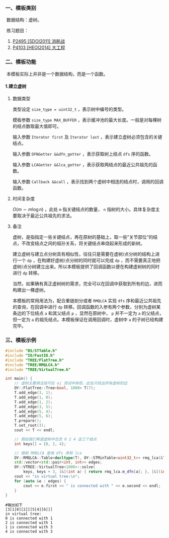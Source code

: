 ### 一、模板类别

​	数据结构：虚树。

​	练习题目：

1. [P2495 [SDOI2011] 消耗战](https://www.luogu.com.cn/problem/P2495)
2. [P4103 [HEOI2014] 大工程](https://www.luogu.com.cn/problem/P4103)

### 二、模板功能

​	本模板实际上并非是一个数据结构，而是一个函数。

#### 1.建立虚树

1. 数据类型

   类型设定 `size_type = uint32_t` ，表示树中编号的类型。

   模板参数 `size_type MAX_BUFFER` ，表示缓冲池的最大长度。一般是对每棵树的结点数取最大值即可。

   输入参数 `Iterator first` 及 `Iterator last` ，表示建立虚树必须包含的关键结点。

   输入参数 `DFNGetter &&dfn_getter` ，表示获取树上结点 `dfs` 序的函数。

   输入参数 `LCAGetter &&lca_getter` ，表示获取两结点的最近公共祖先的函数。

   输入参数 `Callback &&call` ，表示找到两个虚树中相连的结点时，调用的回调函数。

2. 时间复杂度

   $O(m\sim m\log n)$ ，此处 `m` 指关键结点的数量， `n` 指树的大小。具体复杂度主要取决于最近公共祖先的求法。
   
3. 备注

   虚树，是指指定一些关键结点，再在原树的基础上，取一些”关节部位“的结点，不改变结点之间的祖孙关系，将关键结点串烧起来形成的新树。

   建立虚树与建立点分树具有相似性，往往只是需要在虚树/点分树的结构上进行一个 `dp` ，在构建好虚树/点分树的同时就可以完成 `dp` ，而不需要真正地把虚树/点分树建立出来。所以本模板提供了回调函数以便在构建虚树树的同时进行 `dp` 转移。

   当然，如果确有真正虚树树的需求，完全可以在回调中获取到所有的边，进而构建出一棵虚树。
   
   本模板的常用用法为，配合重链剖分或者 `RMQLCA` 实现 `dfs` 序和最近公共祖先的查询，在回调中进行 `dp` 转移。回调函数的入参有两个参数，分别为虚树某条边的下位结点 `a` 和其父结点 `p` ，显然在原树中， `p` 并不一定为 `a` 的父结点，但一定为 `a` 的祖先结点。本模板保证在调用回调时，虚树中 `a` 的子树已经构建完毕。

### 三、模板示例

```c++
#include "DS/STTable.h"
#include "IO/FastIO.h"
#include "TREE/FlatTree.h"
#include "TREE/RMQLCA.h"
#include "TREE/VirtualTree.h"

int main() {
    // 虚树主要用法技巧在 oj 测试中体现，此处只找出所有虚树的边
    OY::FlatTree::Tree<bool, 1000> T(7);
    T.add_edge(3, 1);
    T.add_edge(1, 0);
    T.add_edge(1, 2);
    T.add_edge(3, 5);
    T.add_edge(5, 4);
    T.add_edge(5, 6);
    T.prepare();
    T.set_root(3);
    cout << T << endl;

    // 假如我们希望虚树中包含 0 2 4 这三个结点
    int keys[] = {0, 2, 4};

    // 借助 RMQLCA 查询 dfs 序和 lca
    OY::RMQLCA::Table<decltype(T), OY::STMinTable<uint32_t>> rmq_lca(&T);
    std::vector<std::pair<int, int>> edges;
    OY::VTREE::VirtualTree<1000>::solve(
        keys, keys + 3, [&](int a) { return rmq_lca.m_dfn[a]; }, [&](int a, int b) { return rmq_lca.calc(a, b); }, [&](int a, int b) { edges.emplace_back(a, b); });
    cout << "in virtual tree:\n";
    for (auto &e : edges) {
        cout << e.first << " is connected with " << e.second << endl;
    }
}
```

```
#输出如下
[3[1[0][2]][5[4][6]]]
in virtual tree:
0 is connected with 1
2 is connected with 1
1 is connected with 3
4 is connected with 3

```